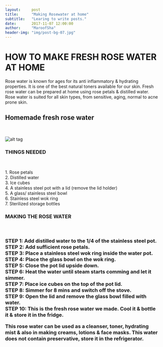 ```yaml
---
layout:     post
title:      "Making Rosewater at home"
subtitle:   "Learing to write posts."
date:       2017-11-07 12:00:00
author:     "MaroofSha"
header-img: "img/post-bg-07.jpg"
---
```




 
<h1>HOW TO MAKE FRESH ROSE WATER AT HOME</h1>
<p> 
Rose water is known for ages for its anti inflammatory & hydrating properties. It is one of the best natural toners available for our skin. Fresh rose water can be prepared at home using rose petals & distilled water.
 Rose water is suited for all skin types, from sensitive, aging, normal to acne prone skin.</p>

<h2>Homemade fresh rose water</h2><br/>


![alt tag](https://3.bp.blogspot.com/--qoYsUpux6Y/WPHvmGYVXII/AAAAAAAAC-8/in74Fl9B2xkXO7RlR411EFGiQhlfXcAdwCLcB/s1600/rose.png)


<h3>THINGS NEEDED</h3><br/>
<p>
1. Rose petals<br/>
2. Distilled water<br/>
3. Ice cubes<br/>
4. A stainless steel pot with a lid (remove the lid holder)<br/>
5. A glass/ stainless steel bowl<br/>  
6. Stainless steel wok ring<br/>
7. Sterilized storage bottles<br/></p>

<h3>MAKING THE ROSE WATER<h3><br/>

<p>STEP 1: Add distilled water to the 1/4 of the stainless steel pot.<br/>
STEP 2: Add sufficient rose petals.<br/>
STEP 3: Place a stainless steel wok ring inside the water pot.<br/>
STEP 4: Place the glass bowl on the wok ring.<br/>
STEP 5: Close the pot lid upside down.<br/>
STEP 6: Heat the water until steam starts comming and let it simmer.<br/>
STEP 7: Place ice cubes on the top of the pot lid.<br/>
STEP 8: Simmer for 8 mins and switch off the stove.<br/>
STEP 9: Open the lid and remove the glass bowl filled with water.<br/>
STEP 10: This is the fresh rose water we made. Cool it & bottle it & store it in the fridge.<br/>
</p><p>
This rose water can be used as a cleanser, toner, hydrating mist & also in making creams, lotions & face masks. 
This water does not contain preservative, store it in the refrigerator.</p>


